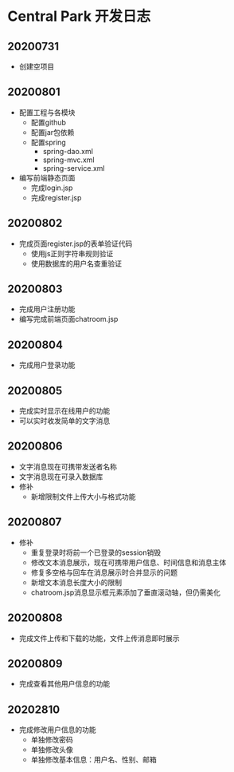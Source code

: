 # Central Park 开发日志

## 20200731
- 创建空项目

## 20200801
- 配置工程与各模块
    - 配置github
    - 配置jar包依赖
    - 配置spring
        - spring-dao.xml
        - spring-mvc.xml
        - spring-service.xml
- 编写前端静态页面
    - 完成login.jsp
    - 完成register.jsp
    
## 20200802
- 完成页面register.jsp的表单验证代码
    - 使用js正则字符串规则验证
    - 使用数据库的用户名查重验证
    
## 20200803
- 完成用户注册功能
- 编写完成前端页面chatroom.jsp

## 20200804
- 完成用户登录功能

## 20200805
- 完成实时显示在线用户的功能
- 可以实时收发简单的文字消息

## 20200806
- 文字消息现在可携带发送者名称
- 文字消息现在可录入数据库
- 修补
    - 新增限制文件上传大小与格式功能

## 20200807
- 修补
    - 重复登录时将前一个已登录的session销毁
    - 修改文本消息展示，现在可携带用户信息、时间信息和消息主体
    - 修复多空格与回车在消息展示时合并显示的问题
    - 新增文本消息长度大小的限制
    - chatroom.jsp消息显示框元素添加了垂直滚动轴，但仍需美化

## 20200808
- 完成文件上传和下载的功能，文件上传消息即时展示

## 20200809
- 完成查看其他用户信息的功能

## 20202810
- 完成修改用户信息的功能
    - 单独修改密码
    - 单独修改头像
    - 单独修改基本信息：用户名、性别、邮箱